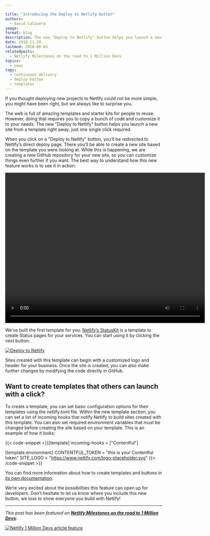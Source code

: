 ```yaml
---

title: "Introducing the Deploy to Netlify button"
authors:
  - David Calavera
image:
format: blog
description: The new "Deploy to Netlify" button helps you launch a new site from a template right away, just one single click required.
date: 2016-11-29
lastmod: 2020-08-03
relatedposts:
  - Netlify Milestones on the road to 1 Million Devs
topics:
  - news
tags:
  - continuous delivery
  - deploy button
  - templates
---
```


If you thought deploying new projects to Netlify could not be more simple, you might have been right, but we always like to surprise you.

The web is full of amazing templates and starter kits for people to reuse. However, doing that requires you to copy a bunch of code and customize it to your needs. The new "Deploy to Netlify" button helps you launch a new site from a template right away, just one single click required.

When you click on a "Deploy to Netlify" button, you’ll be redirected to Netlify’s direct deploy page. There you’ll be able to create a new site based on the template you were looking at. While this is happening, we are creating a new GitHub repository for your new site, so you can customize things even further if you want. The best way to understand how this new feature works is to see it in action:

<div class="flex-centered">
  <video width="640" height="480" controls>
    <source src="/video/statuskit.mp4" type="video/mp4">
  </video>
</div>

We’ve built the first template for you. [Netlify’s StatusKit](https://github.com/netlify/netlify-statuskit) is a template to create Status pages for your services. You can start using it by clicking the next button:

<div class="flex-centered">
  <a href="https://app.netlify.com/start/deploy?repository=https://github.com/netlify/netlify-statuskit">
    <img src="https://www.netlify.com/img/deploy/button.svg" title="Deploy to Netlify">
  </a>
</div>

Sites created with this template can begin with a customized logo and header for your business.
Once the site is created, you can also make further changes by modifying the code directly in GitHub.

## Want to create templates that others can launch with a click?

To create a template, you can set basic configuration options for their templates using the netlify.toml file. Within the new template section, you can set a list of incoming hooks that notify Netlify to build sites created with this template. You can also set required environment variables that must be changed before creating the site based on your template. This is an example of how it looks:

{{< code-snippet >}}[template]
  incoming-hooks = ["Contentful"]

[template.environment]
  CONTENTFUL_TOKEN = "this is your Contentful token"
  SITE_LOGO = "https://www.netlify.com/logo-placeholder.svg"
{{< /code-snippet >}}

You can find more information about how to create templates and buttons in [its own documentation](/docs/deploy_button/).

We’re very excited about the possibilities this feature can open up for developers. Don't hesitate to let us know where you include this new button, we love to show everyone you build with Netlify!

---

_This post has been featured on **[Netlify Milestones on the road to 1 Million Devs](https://www.netlify.com/blog/2020/08/03/netlify-milestones-on-the-road-to-1-million-devs/#introduced-deploy-to-netlify-button)**_:

[![Netlify 1 Million Devs article feature](/img/blog/featured-on-1-million-devs-banner.png)](https://www.netlify.com/blog/2020/08/03/netlify-milestones-on-the-road-to-1-million-devs/#introduced-deploy-to-netlify-button)
